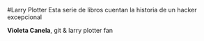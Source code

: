 #Larry Plotter
Esta serie de libros cuentan la historia de un hacker excepcional

**Violeta Canela**, git & larry plotter fan
